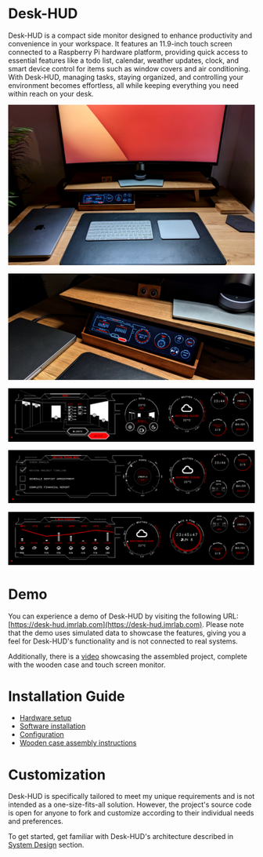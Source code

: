 # Desk-HUD

Desk-HUD is a compact side monitor designed to enhance productivity and convenience in your workspace. It features an 11.9-inch touch screen connected to a Raspberry Pi hardware platform, providing quick access to essential features like a todo list, calendar, weather updates, clock, and smart device control for items such as window covers and air conditioning. With Desk-HUD, managing tasks, staying organized, and controlling your environment becomes effortless, all while keeping everything you need within reach on your desk.

![Desk view 1](doc/img/desk1.jpg)

![Desk view 2](doc/img/desk2.jpg)

![Room Control Preview](doc/img/room_preview.png)

![Todo List Preview](doc/img/todo_preview.png)

![Weather Widget Preview](doc/img/weather_preview.png)

# Demo

You can experience a demo of Desk-HUD by visiting the following URL: [https://desk-hud.jmrlab.com](https://desk-hud.jmrlab.com). Please note that the demo uses simulated data to showcase the features, giving you a feel for Desk-HUD's functionality and is not connected to real systems. 

Additionally, there is a [video](https://www.youtube.com/watch?v=2UuWsG3Lnaw) showcasing the assembled project, complete with the wooden case and touch screen monitor.

# Installation Guide

- [Hardware setup](doc/install_hardware.md)
- [Software installation](doc/install_software.md)
- [Configuration](doc/configuration.md)
- [Wooden case assembly instructions](doc/install_case.md)

# Customization

Desk-HUD is specifically tailored to meet my unique requirements and is not intended as a one-size-fits-all solution. However, the project's source code is open for anyone to fork and customize according to their individual needs and preferences.

To get started, get familiar with Desk-HUD's architecture described in [System Design](doc/system_desgn.md) section.

